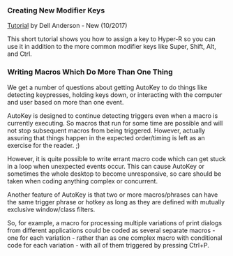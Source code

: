 ### Creating New Modifier Keys ###
[Tutorial](https://youtu.be/pDrPr4PcytY) by Dell Anderson - New (10/2017)

This short tutorial shows you how to assign a key to Hyper-R so you can use it in addition to the more common modifier keys like Super, Shift, Alt, and Ctrl.

### Writing Macros Which Do More Than One Thing ###

We get a number of questions about getting AutoKey to do things like detecting keypresses, holding keys down, or interacting with the computer and user based on more than one event.

AutoKey is designed to continue detecting triggers even when a macro is currently executing. So macros that run for some time are possible and will not stop subsequent macros from being triggered. However, actually assuring that things happen in the expected order/timing is left as an exercise for the reader. ;)

However, it is quite possible to write errant macro code which can get stuck in a loop when unexpected events occur. This can cause AutoKey or sometimes the whole desktop to become unresponsive, so care should be taken when coding anything complex or concurrent.

Another feature of AutoKey is that two or more macros/phrases can have the same trigger phrase or hotkey as long as they are defined with mutually exclusive window/class filters.

So, for example, a macro for processing multiple variations of print dialogs from different applications could be coded as several separate macros - one for each variation - rather than as one complex macro with conditional code for each variation - with all of them triggered by pressing Ctrl+P.